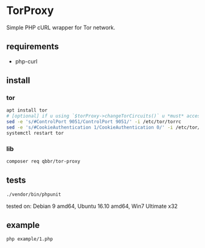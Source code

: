 # TorProxy

Simple PHP cURL wrapper for Tor network.

## requirements

 * php-curl

## install

### tor

```bash
apt install tor
# [optional] if u using `$torProxy->changeTorCircuits()` u *must* access to tor control
sed -e 's/#ControlPort 9051/ControlPort 9051/' -i /etc/tor/torrc
sed -e 's/#CookieAuthentication 1/CookieAuthentication 0/' -i /etc/tor/torrc
systemctl restart tor
```

### lib

```bash
composer req qbbr/tor-proxy
```

## tests

```bash
./vendor/bin/phpunit
```

tested on: Debian 9 amd64, Ubuntu 16.10 amd64, Win7 Ultimate x32

## example

```bash
php example/1.php
```
